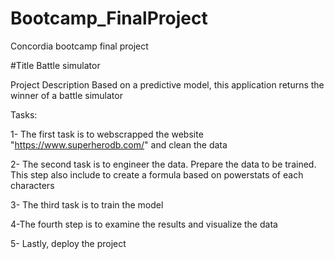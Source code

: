 # Bootcamp_FinalProject
Concordia bootcamp final project

#Title
Battle simulator

Project Description
Based on a predictive model, this application returns the winner of a battle simulator

Tasks:

1- The first task is to webscrapped the website "https://www.superherodb.com/" and clean the data

2- The second task is to engineer the data. Prepare the data to be trained. This step also include to create a formula based on powerstats of each characters

3- The third task is to train the model

4-The fourth step is to examine the results and visualize the data

5- Lastly, deploy the project
